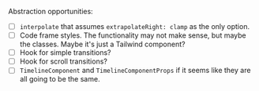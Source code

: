 Abstraction opportunities:

- [ ] `interpolate` that assumes `extrapolateRight: clamp` as the only option.
- [ ] Code frame styles. The functionality may not make sense, but maybe the classes. Maybe it's just a Tailwind component?
- [ ] Hook for simple transitions?
- [ ] Hook for scroll transitions?
- [ ] `TimelineComponent` and `TimelineComponentProps` if it seems like they are all going to be the same.
